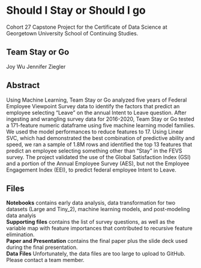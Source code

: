 # Should I Stay or Should I go
Cohort 27 Capstone Project for the Certificate of Data Science at Georgetown University School of Continuing Studies.

## Team Stay or Go
Joy Wu
Jennifer Ziegler

## Abstract
Using Machine Learning, Team Stay or Go analyzed five years of Federal Employee Viewpoint
Survey data to identify the factors that predict an employee selecting “Leave” on the annual
Intent to Leave question. After ingesting and wrangling survey data for 2016-2020, Team Stay or
Go tested a 171-feature numeric dataframe using five machine learning model families. We used
the model performances to reduce features to 17. Using Linear SVC, which had demonstrated the
best combination of predictive ability and speed, we ran a sample of 1.8M rows and identified
the top 13 features that predict an employee selecting something other than “Stay” in the FEVS
survey. The project validated the use of the Global Satisfaction Index (GSI) and a portion of the
Annual Employee Survey (AES), but not the Employee Engagement Index (EEI), to predict
federal employee Intent to Leave.

## Files
**Notebooks** contains early data analysis, data transformation for two datasets (Large and Tiny_2), machine learning models, and post-modeling data analyis</br>
**Supporting files** contains the list of survey questions, as well as the variable map with feature importances that contributed to recursive feature elimination.</br>
**Paper and Presentation** contains the final paper plus the slide deck used during the final presentation.</br>
**Data Files** Unfortunately, the data files are too large to upload to GitHub. Please contact a team member.</br>
